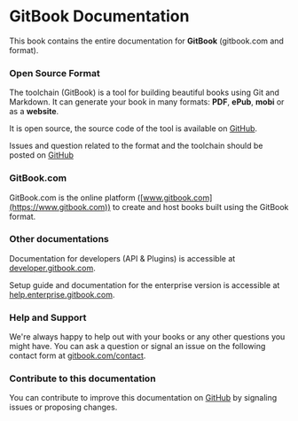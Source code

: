 GitBook Documentation
=============

This book contains the entire documentation for **GitBook** (gitbook.com and format).

### Open Source Format

The toolchain (GitBook) is a tool for building beautiful books using Git and Markdown. It can generate your book in many formats: **PDF**, **ePub**, **mobi** or as a **website**.

It is open source, the source code of the tool is available on [GitHub](https://github.com/GitbookIO/gitbook).

Issues and question related to the format and the toolchain should be posted on [GitHub](https://github.com/GitbookIO/gitbook/issues)

### GitBook.com

GitBook.com is the online platform ([www.gitbook.com](https://www.gitbook.com)) to create and host books built using the GitBook format.

### Other documentations

Documentation for developers (API & Plugins) is accessible at [developer.gitbook.com](http://developer.gitbook.com).

Setup guide and documentation for the enterprise version is accessible at [help.enterprise.gitbook.com](http://help.enterprise.gitbook.com).

### Help and Support

We're always happy to help out with your books or any other questions you might have. You can ask a question or signal an issue on the following contact form at [gitbook.com/contact](https://www.gitbook.com/contact).

### Contribute to this documentation

You can contribute to improve this documentation on [GitHub](https://github.com/GitbookIO/documentation) by signaling issues or proposing changes.
